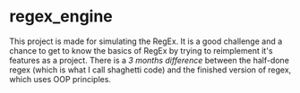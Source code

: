 # regex_engine

This project is made for simulating the RegEx. It is a good challenge and a chance to get to know the basics of RegEx by trying to reimplement it's features as a project.
There is a *3 months difference* between the half-done regex (which is what I call shaghetti code) and the finished version of regex, which uses OOP principles.
